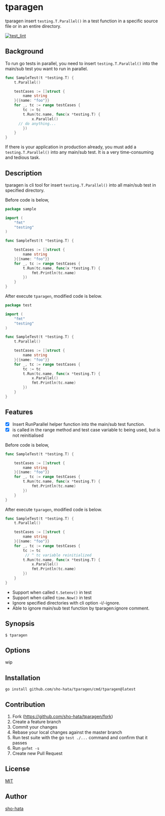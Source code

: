 # tparagen
tparagen insert `testing.T.Parallel()` in a test function in a specific source file or in an entire directory.


[![test_lint](https://github.com/sho-hata/tparagen/actions/workflows/test.yml/badge.svg?branch=main)](https://github.com/sho-hata/tparagen/actions/workflows/test.yml)

## Background
To run go tests in parallel, you need to insert `testing.T.Parallel()` into the main/sub test you want to run in parallel.

```go
func SampleTest(t *testing.T) {
	t.Parallel()

	testCases := []struct {
		name string
	}{{name: "foo"}}
	for _, tc := range testCases {
		tc := tc
		t.Run(tc.name, func(x *testing.T) {
			x.Parallel()
      // do anything...
		})
	}
}
```

If there is your application in production already, you must add a `testing.T.Parallel()` into any main/sub test. It is a very time-consuming and tedious task.

## Description
tparagen is cli tool for insert `testing.T.Parallel()` into all main/sub test in specified directory.

Before code is below,

```go
package sample

import (
	"fmt"
	"testing"
)

func SampleTest(t *testing.T) {

	testCases := []struct {
		name string
	}{{name: "foo"}}
	for _, tc := range testCases {
		t.Run(tc.name, func(x *testing.T) {
			fmt.Println(tc.name)
		})
	}
}
```

After execute `tparagen`, modified code is below.
```go
package test

import (
	"fmt"
	"testing"
)

func SampleTest(t *testing.T) {
	t.Parallel()

	testCases := []struct {
		name string
	}{{name: "foo"}}
	for _, tc := range testCases {
		tc := tc
		t.Run(tc.name, func(x *testing.T) {
			x.Parallel()
			fmt.Println(tc.name)
		})
	}
}
```

## Features
- [x] Insert RunParallel helper function into the main/sub test function.
- [x] is called in the range method and test case variable tc being used, but is not reinitialised

Before code is below,

```go
func SampleTest(t *testing.T) {

	testCases := []struct {
		name string
	}{{name: "foo"}}
	for _, tc := range testCases {
		t.Run(tc.name, func(x *testing.T) {
			fmt.Println(tc.name)
		})
	}
}
```

After execute `tparagen`, modified code is below.
```go
func SampleTest(t *testing.T) {
	t.Parallel()

	testCases := []struct {
		name string
	}{{name: "foo"}}
	for _, tc := range testCases {
		tc := tc
		 // ^ tc variable reinitialized
		t.Run(tc.name, func(x *testing.T) {
			x.Parallel()
			fmt.Println(tc.name)
		})
	}
}
```

- Support when called `t.Setenv()` in test
- Support when called `time.Now()` in test
- Ignore specified directories with cli option -i/-ignore.
- Able to ignore main/sub test function by tparagen:ignore comment.

## Synopsis
```
$ tparagen
```

## Options
wip

## Installation
```
go install github.com/sho-hata/tparagen/cmd/tparagen@latest
```


## Contribution
1. Fork (https://github.com/sho-hata/tparagen/fork)
2. Create a feature branch
3. Commit your changes
4. Rebase your local changes against the master branch
5. Run test suite with the go `test ./...` command and confirm that it passes
6. Run `gofmt -s`
7. Create new Pull Request

## License
[MIT](https://github.com/sho-hata/tparagen/blob/main/LICENSE)

## Author
[sho-hata](https://github.com/sho-hata)
